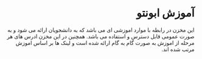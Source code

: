 <div dir="rtl">
  
# آموزش ابونتو
این مخزن در رابطه با موارد اموزشی ای می باشد که به دانشجویان ارائه می شود  و به صورت عمومی قابل دسترس و استفاده می باشد.
همچنین در این مخزن ادرس های هر مرحله از اموزش به صورت گام به گام ارائه شده است و لینک ها بر اساس اموزش مرتب شده اند.

